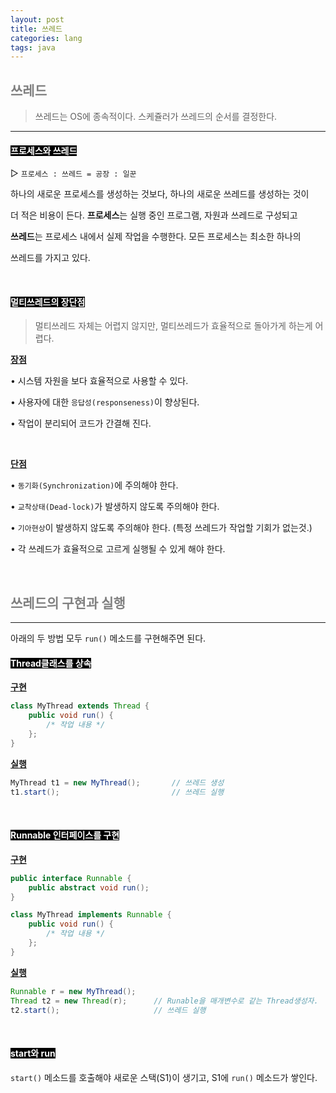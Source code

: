 ```yaml
---
layout: post
title: 쓰레드
categories: lang
tags: java
---
```


## <span style="color:gray">쓰레드</span>

> 쓰레드는 OS에 종속적이다. 스케쥴러가 쓰레드의 순서를 결정한다.

---

#### <span style="background-color:black; color:white">프로세스와 쓰레드</span>

▷ `프로세스 : 쓰레드 = 공장 : 일꾼`

하나의 새로운 프로세스를 생성하는 것보다, 하나의 새로운 쓰레드를 생성하는 것이

더 적은 비용이 든다. **프로세스**는 실행 중인 프로그램, 자원과 쓰레드로 구성되고

**쓰레드**는 프로세스 내에서 실제 작업을 수행한다. 모든 프로세스는 최소한 하나의 

쓰레드를 가지고 있다.

<br>

#### <span style="background-color:black; color:white">멀티쓰레드의 장단점</span>

> 멀티쓰레드 자체는 어렵지 않지만, 멀티쓰레드가 효율적으로 돌아가게 하는게 어렵다.

**<u>장점</u>**

• 시스템 자원을 보다 효율적으로 사용할 수 있다.

• 사용자에 대한 `응답성(responseness)`이 향상된다.

• 작업이 분리되어 코드가 간결해 진다.

<br>

**<u>단점</u>**

• `동기화(Synchronization)`에 주의해야 한다.

• `교착상태(Dead-lock)`가 발생하지 않도록 주의해야 한다.

• `기아현상`이 발생하지 않도록 주의해야 한다. (특정 쓰레드가 작업할 기회가 없는것.)

• 각 쓰레드가 효율적으로 고르게 실행될 수 있게 해야 한다.

<br>

## <span style="color:gray">쓰레드의 구현과 실행</span>

---

아래의 두 방법 모두 `run()` 메소드를 구현해주면 된다.

#### <span style="background-color:black; color:white">Thread클래스를 상속</span>

**<u>구현</u>**

```java
class MyThread extends Thread {
    public void run() {
        /* 작업 내용 */
    };
}
```

**<u>실행</u>**

```java
MyThread t1 = new MyThread();       // 쓰레드 생성
t1.start();                         // 쓰레드 실행
```

<br>

#### <span style="background-color:black; color:white">Runnable 인터페이스를 구현</span>

**<u>구현</u>**

```java
public interface Runnable {
    public abstract void run();
}
```
```java
class MyThread implements Runnable {
    public void run() {
        /* 작업 내용 */
    };
}
```

**<u>실행</u>**

```java
Runnable r = new MyThread();
Thread t2 = new Thread(r);      // Runable을 매개변수로 같는 Thread생성자.
t2.start();                     // 쓰레드 실행
```

<br>

#### <span style="background-color:black; color:white">start와 run</span>

`start()` 메소드를 호출해야 새로운 스택(S1)이 생기고, S1에 `run()` 메소드가 쌓인다. 
